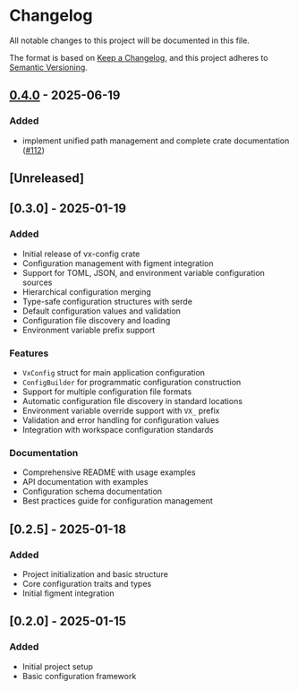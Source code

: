 # Changelog

All notable changes to this project will be documented in this file.

The format is based on [Keep a Changelog](https://keepachangelog.com/en/1.0.0/),
and this project adheres to [Semantic Versioning](https://semver.org/spec/v2.0.0.html).


## [0.4.0](https://github.com/loonghao/vx/compare/vx-config-v0.3.0...vx-config-v0.4.0) - 2025-06-19

### Added

- implement unified path management and complete crate documentation ([#112](https://github.com/loonghao/vx/pull/112))
## [Unreleased]

## [0.3.0] - 2025-01-19

### Added
- Initial release of vx-config crate
- Configuration management with figment integration
- Support for TOML, JSON, and environment variable configuration sources
- Hierarchical configuration merging
- Type-safe configuration structures with serde
- Default configuration values and validation
- Configuration file discovery and loading
- Environment variable prefix support

### Features
- `VxConfig` struct for main application configuration
- `ConfigBuilder` for programmatic configuration construction
- Support for multiple configuration file formats
- Automatic configuration file discovery in standard locations
- Environment variable override support with `VX_` prefix
- Validation and error handling for configuration values
- Integration with workspace configuration standards

### Documentation
- Comprehensive README with usage examples
- API documentation with examples
- Configuration schema documentation
- Best practices guide for configuration management

## [0.2.5] - 2025-01-18

### Added
- Project initialization and basic structure
- Core configuration traits and types
- Initial figment integration

## [0.2.0] - 2025-01-15

### Added
- Initial project setup
- Basic configuration framework


